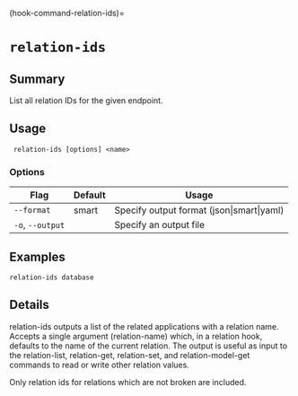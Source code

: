 (hook-command-relation-ids)=
# `relation-ids`
## Summary
List all relation IDs for the given endpoint.

## Usage
``` relation-ids [options] <name>```

### Options
| Flag | Default | Usage |
| --- | --- | --- |
| `--format` | smart | Specify output format (json&#x7c;smart&#x7c;yaml) |
| `-o`, `--output` |  | Specify an output file |

## Examples

    relation-ids database


## Details

relation-ids outputs a list of the related applications with a relation name.
Accepts a single argument (relation-name) which, in a relation hook, defaults
to the name of the current relation. The output is useful as input to the
relation-list, relation-get, relation-set, and relation-model-get commands
to read or write other relation values.

Only relation ids for relations which are not broken are included.